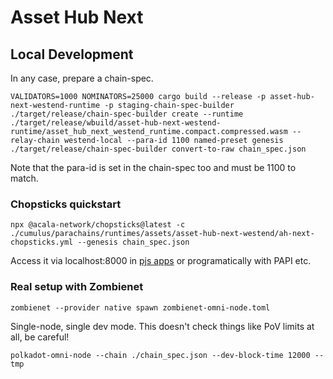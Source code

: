 # Asset Hub Next

## Local Development

In any case, prepare a chain-spec.

```
VALIDATORS=1000 NOMINATORS=25000 cargo build --release -p asset-hub-next-westend-runtime -p staging-chain-spec-builder
./target/release/chain-spec-builder create --runtime ./target/release/wbuild/asset-hub-next-westend-runtime/asset_hub_next_westend_runtime.compact.compressed.wasm --relay-chain westend-local --para-id 1100 named-preset genesis
./target/release/chain-spec-builder convert-to-raw chain_spec.json
```

Note that the para-id is set in the chain-spec too and must be 1100 to match.

### Chopsticks quickstart
```
npx @acala-network/chopsticks@latest -c ./cumulus/parachains/runtimes/assets/asset-hub-next-westend/ah-next-chopsticks.yml --genesis chain_spec.json
```
Access it via localhost:8000 in [pjs apps](https://polkadot.js.org/apps/?rpc=ws://127.0.0.1:8000) or programatically with PAPI etc.

### Real setup with Zombienet

```
zombienet --provider native spawn zombienet-omni-node.toml
```

Single-node, single dev mode. This doesn't check things like PoV limits at all, be careful!

```
polkadot-omni-node --chain ./chain_spec.json --dev-block-time 12000 --tmp
```
